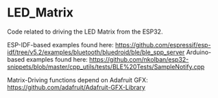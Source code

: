 # LED_Matrix

Code related to driving the LED Matrix from the ESP32.

ESP-IDF-based examples found here: https://github.com/espressif/esp-idf/tree/v5.2/examples/bluetooth/bluedroid/ble/ble_spp_server
Arduino-based examples found here: https://github.com/nkolban/esp32-snippets/blob/master/cpp_utils/tests/BLE%20Tests/SampleNotify.cpp

Matrix-Driving functions depend on Adafruit GFX: https://github.com/adafruit/Adafruit-GFX-Library